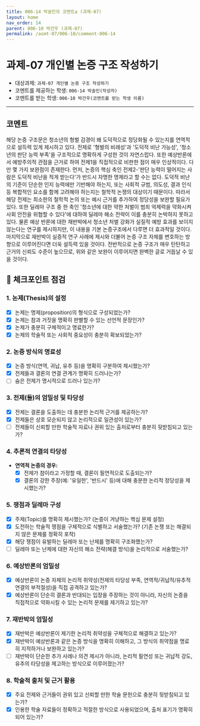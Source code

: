 ```yaml
---
title: 006-14 박솔민의 코멘트a (과제-07) 
layout: home
nav_order: 14
parent: 006-10 박건우 (과제-07)
permalink: /asmt-07/006-10/comment-006-14
---
```


# 과제-07 개인별 논증 구조 작성하기

- 대상과제: `과제-07 개인별 논증 구조 작성하기`
- 코멘트를 제공하는 학생: `006-14 박솔민(작성자)` 
- 코멘트를 받는 학생: `006-10 박건우(코멘트를 받는 학생 이름)`  

---

## 코멘트

해당 논증 구조문은 청소년의 형벌 감경이 왜 도덕적으로 정당화될 수 있는지를 연역적으로 설득력 있게 제시하고 있다. 전제로 '형벌의 비례성'과 '도덕적 비난 가능성', '청소년의 판단 능력 부족'을 구조적으로 명확하게 구성한 것이 자연스럽다. 또한 예상반론에서 예방주의적 관점을 근거로 하여 전제1을 직접적으로 비판한 점이 매우 인상적이다.
다만 몇 가지 보완점이 존재한다. 먼저, 논증의 핵심 축인 전제2-'판단 능력이 떨어지는 사람은 도덕적 비난을 적게 받는다'가 반드시 자명한 명제라고 할 수는 없다. 도덕적 비난의 기준이 단순한 인지 능력에만 기반해야 하는지, 또는 사회적 규범, 의도성, 결과 인식 등 복합적인 요소를 함께 고려해야 하는지는 철학적 논쟁의 대상이기 때문이다. 따라서 해당 전제는 최소한의 철학적 논의 또는 예시 근거를 추가하여 정당성을 보완할 필요가 있다.
또한 딜레마 구조 중 한 축인 '청소년에 대한 약한 처벌이 범죄 억제력을 약화시켜 사회 안전을 위협할 수 있다'에 대하여 딜레마 해소 전략이 이를 충분히 논박하지 못하고 있다. 물론 예상 반론에 대한 재반박에서 청소년 처벌 강화가 실질적 예방 효과를 보이지 않는다는 연구를 제시하지만, 이 내용을 기본 논증구조에서 다루면 더 효과적일 것이다.
마지막으로 재반박이 실증적 연구 사례에 제시와 더불어 논증 구조 자체를 변호하는 방향으로 이루어진다면 더욱 설득력 있을 것이다. 전반적으로 논증 구조가 매우 탄탄하고 근거의 신뢰도 수준이 높으므로, 위와 같은 보완이 이루어지면 완벽한 글로 거듭날 수 있을 것이다.

## 📌 체크포인트 점검

### **1. 논제(Thesis)의 설정**
- [x] 논제는 명제(proposition)의 형식으로 구성되었는가?
- [x] 논제는 참과 거짓을 명확히 판별할 수 있는 선언적 문장인가?
- [x] 논제가 충분히 구체적이고 명료한가?
- [x] 논제의 학술적 또는 사회적 중요성이 충분히 확보되었는가?

### **2. 논증 방식의 명료성**
- [x] 논증 방식(연역, 귀납, 유추 등)을 명확히 구분하여 제시했는가?
- [x] 전제들과 결론의 연결 관계가 명확히 드러나는가?
- [ ] 숨은 전제가 명시적으로 드러나 있는가?

### **3. 전제(들)의 엄밀성 및 타당성**
- [x] 전제는 결론을 도출하는 데 충분한 논리적 근거를 제공하는가?
- [x] 전제들은 상호 모순되지 않고 논리적으로 일관성이 있는가?
- [ ] 전제들이 신뢰할 만한 학술적 자료나 권위 있는 출처로부터 충분히 뒷받침되고 있는가?

### **4. 추론적 연결의 타당성**
- **연역적 논증의 경우:**
  - [x] 전제가 참이라고 가정할 때, 결론이 필연적으로 도출되는가?
  - [x] 결론의 강한 주장(예: '유일한', '반드시' 등)에 대해 충분한 논리적 정당성을 제시했는가?

 ### **5. 쟁점과 딜레마 구성**
- [x] 주제(Topic)를 명확히 제시했는가? (논증이 겨냥하는 핵심 문제 설정)
- [x] 도전하는 학술적 쟁점을 구체적으로 식별하고 서술했는가? (기존 논쟁 또는 해결되지 않은 문제를 정확히 포착)
- [x] 해당 쟁점이 유발하는 딜레마 또는 난제를 명확히 구조화했는가?
- [ ] 딜레마 또는 난제에 대한 자신의 해소 전략(해결 방식)을 논리적으로 서술했는가?

### **6. 예상반론의 엄밀성**
- [x] 예상반론이 논증 자체의 논리적 취약성(전제의 타당성 부족, 연역적/귀납적/유추적 연결의 부적절성)을 직접 공격하고 있는가?
- [x] 예상반론이 단순히 결론과 반대되는 입장을 주장하는 것이 아니라, 자신의 논증을 직접적으로 약화시킬 수 있는 논리적 문제를 제기하고 있는가?

### **7. 재반박의 엄밀성**
- [x] 재반박은 예상반론이 제기한 논리적 취약성을 구체적으로 해결하고 있는가?
- [x] 재반박이 예상반론과 같은 논증 방식을 명확히 이해하고, 그 방식의 취약점을 명료히 지적하거나 보완하고 있는가?
- [ ] 재반박이 단순한 추가 사례나 의견 제시가 아니라, 논리적 필연성 또는 귀납적 강도, 유추의 타당성을 제고하는 방식으로 이루어졌는가?

### **8. 학술적 출처 및 근거 활용**
- [x] 주요 전제와 근거들이 권위 있고 신뢰할 만한 학술 문헌으로 충분히 뒷받침되고 있는가?
- [x] 인용한 학술 자료들이 정확하고 적절한 방식으로 사용되었으며, 출처 표기가 명확히 되어 있는가?
